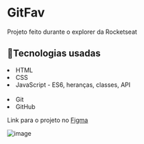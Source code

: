 # GitFav
Projeto feito durante o explorer da Rocketseat

<h2>🚀Tecnologias usadas</h2>
<li>HTML</li>
<li>CSS</li>
<li>JavaScript - ES6, heranças, classes, API</li></br>
<li>Git</li>
<li>GitHub</li>

Link para o projeto no [Figma](https://www.figma.com/file/SzQA07HwmSPj4hOYgu1Pps/%5BDesafios-Explorer%5D-GitFav/duplicate)

![image](https://github.com/LeonardoSPereira/GitFav/assets/107005097/7b87922f-9185-400a-9524-37855eb3b675)
